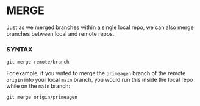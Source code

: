 # MERGE

Just as we merged branches within a single local repo, we can also merge branches between local and remote repos.

### SYNTAX

    git merge remote/branch

For example, if you wnted to merge the `primeagen` branch of the remote `origin` into your local `main` branch, you would run this inside the local repo while on the `main` branch:

    git merge origin/primeagen

